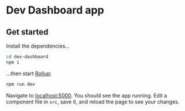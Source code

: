 # Dev Dashboard app

## Get started

Install the dependencies...

```bash
cd dev-dashboard
npm i
```

...then start [Rollup](https://rollupjs.org):

```bash
npm run dev
```

Navigate to [localhost:5000](http://localhost:5000). You should see the app running. Edit a component file in `src`, save it, and reload the page to see your changes.
